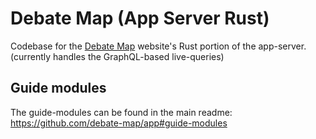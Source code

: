 # Debate Map (App Server Rust)

Codebase for the [Debate Map](https://debatemap.app) website's Rust portion of the app-server. (currently handles the GraphQL-based live-queries)

## Guide modules

The guide-modules can be found in the main readme: https://github.com/debate-map/app#guide-modules